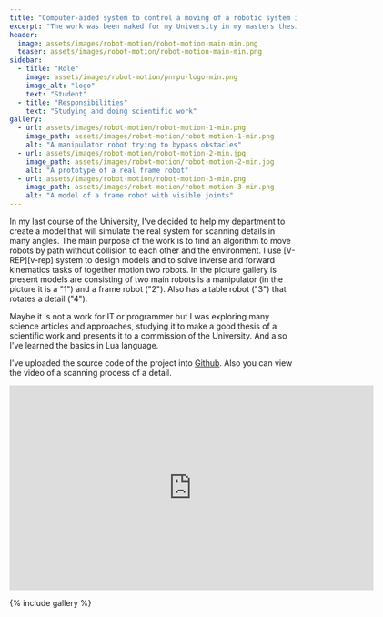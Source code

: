 ```yaml
---
title: "Computer-aided system to control a moving of a robotic system in an environment with obstacles"
excerpt: "The work was been maked for my University in my masters thesis by me"
header:
  image: assets/images/robot-motion/robot-motion-main-min.png
  teaser: assets/images/robot-motion/robot-motion-main-min.png
sidebar:
  - title: "Role"
    image: assets/images/robot-motion/pnrpu-logo-min.png
    image_alt: "logo"
    text: "Student"
  - title: "Responsibilities"
    text: "Studying and doing scientific work"
gallery:
  - url: assets/images/robot-motion/robot-motion-1-min.png
    image_path: assets/images/robot-motion/robot-motion-1-min.png
    alt: "A manipulator robot trying to bypass obstacles"
  - url: assets/images/robot-motion/robot-motion-2-min.jpg
    image_path: assets/images/robot-motion/robot-motion-2-min.jpg
    alt: "A prototype of a real frame robot"
  - url: assets/images/robot-motion/robot-motion-3-min.png
    image_path: assets/images/robot-motion/robot-motion-3-min.png
    alt: "A model of a frame robot with visible joints"
---
```


In my last course of the University, I've decided to help my department to create a model that will simulate the real system for scanning details in many angles.
The main purpose of the work is to find an algorithm to move robots by path without collision to each other and the environment.
I use [V-REP][v-rep] system to design models and to solve inverse and forward kinematics tasks of together motion two robots. 
In the picture gallery is present models are consisting of two main robots is a manipulator (in the picture it is a "1") and a frame robot ("2"). 
Also has a table robot ("3") that rotates a detail ("4").

Maybe it is not a work for IT or programmer but I was exploring many science articles and approaches, 
studying it to make a good thesis of a scientific work and presents it to a commission of the University. 
And also I've learned the basics in Lua language.

I've uploaded the source code of the project into [Github](https://github.com/RuslanGainanov/robot-motion).
Also you can view the video of a scanning process of a detail.
<iframe width="640" height="360" src="https://www.youtube-nocookie.com/embed/yxw9i_CwjF0" frameborder="0" allowfullscreen></iframe>

{% include gallery %}
